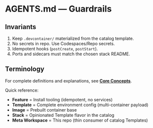# AGENTS.md — Guardrails


## Invariants
1) Keep `.devcontainer/` materialized from the catalog template.
2) No secrets in repo. Use Codespaces/Repo secrets.
3) Idempotent hooks (`postCreate`, `postStart`).
4) Ports and sidecars must match the chosen stack README.


## Terminology

For complete definitions and explanations, see **[Core Concepts](docs/getting-started/concepts.md)**.

Quick reference:
- **Feature** = Install tooling (idempotent, no services)
- **Template** = Complete environment config (multi-container payload)
- **Image** = Prebuilt container base
- **Stack** = Opinionated Template flavor in the catalog
- **Meta Workspace** = This repo (thin consumer of catalog Templates)
